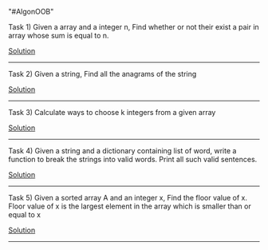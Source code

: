 "#AlgonOOB" 
 
 Task 1) Given a array and a integer n, Find whether or not their exist a pair in array whose sum is equal to n.
 
 [Solution](https://github.com/KKhushhalR2405/AlgoNOOB/blob/master/two-array-sum.py)
 
 ----------------------------------------------------------------------------------------------------------------------------------------------------------------------------------

 Task 2) Given a string, Find all the anagrams of the string
 
 [Solution](https://github.com/KKhushhalR2405/AlgoNOOB/blob/master/anagram%20of%20string.py)
 
 ----------------------------------------------------------------------------------------------------------------------------------------------------------------------------------

 Task 3) Calculate ways to choose k integers from a given array
 
 [Solution](https://github.com/KKhushhalR2405/AlgoNOOB/blob/master/ways%20to%20choose%20k%20integres%20from%20array.py)
 
 ----------------------------------------------------------------------------------------------------------------------------------------------------------------------------------

 Task 4) Given a string and a dictionary containing list of word, write a function to break the strings into valid words. Print all such valid sentences.
 
 [Solution](https://github.com/KKhushhalR2405/AlgoNOOB/blob/master/word%20break.py)
 
 ----------------------------------------------------------------------------------------------------------------------------------------------------------------------------------

Task 5) Given a sorted array A and an integer x, Find the floor value of x. Floor value of x is the largest element in the array which is smaller than or equal to x
 
 [Solution](https://github.com/KKhushhalR2405/AlgoNOOB/blob/master/findfloorvalue.py)
 
 ----------------------------------------------------------------------------------------------------------------------------------------------------------------------------------

